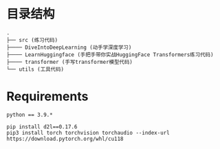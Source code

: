 # 目录结构
```
.
├── src (练习代码)
├──── DiveIntoDeepLearning (动手学深度学习)
├──── LearnHuggingface (手把手带你实战HuggingFace Transformers练习代码)
├──── transformer (手写transformer模型代码)
└── utils (工具代码)
```

# Requirements
`python == 3.9.*`

```
pip install d2l==0.17.6
pip3 install torch torchvision torchaudio --index-url https://download.pytorch.org/whl/cu118
```
